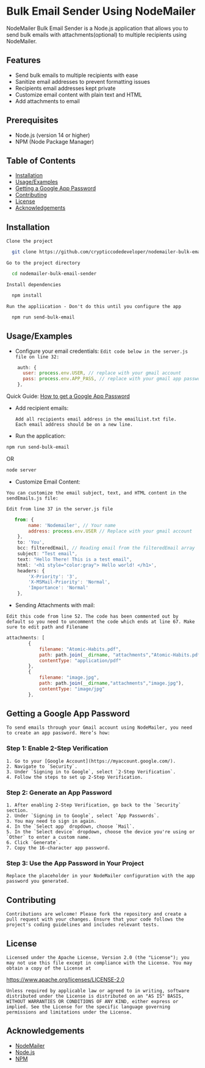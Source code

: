 
# Bulk Email Sender Using NodeMailer

NodeMailer Bulk Email Sender is a Node.js application that allows you to send bulk emails with attachments(optional) to multiple recipients using NodeMailer. 

## Features

- Send bulk emails to multiple recipients with ease
- Sanitize email addresses to prevent formatting issues
- Recipients email addresses kept private
- Customize email content with plain text and HTML
- Add attachments to email

## Prerequisites
- Node.js (version 14 or higher)
- NPM (Node Package Manager)
## Table of Contents

-  [Installation](#installation)
- [Usage/Examples](#usage/examples)
- [Getting a Google App Password](#getting-a-google-app-password)
- [Contributing](#contributing)
- [License](#license)
- [Acknowledgements](#acknowledgements)
## Installation

`Clone the project`

```bash
  git clone https://github.com/crypticcodedeveloper/nodemailer-bulk-email-sender.git
```

`Go to the project directory`

```bash
  cd nodemailer-bulk-email-sender
```

`Install dependencies`

```bash
  npm install
```

`Run the appliication - Don't do this until you configure the app`

```bash
  npm run send-bulk-email
```



    
## Usage/Examples

- Configure your email credentials:
`Edit code below in the server.js file on line 32:`
```javascript 
    auth: {
      user: process.env.USER, // replace with your gmail account
      pass: process.env.APP_PASS, // replace with your gmail app password
    },
```

Quick Guide: [How to get a Google App Password](#getting-a-google-app-password)

- Add recipient emails:

      Add all recipients email address in the emailList.txt file.
      Each email address should be on a new line.

- Run the application:
```bash
npm run send-bulk-email
```
OR
```bash
node server
```
- Customize Email Content:

`You can customize the email subject, text, and HTML content in the sendEmails.js file:`

`Edit from line 37 in the server.js file`

```javascript 
   from: {
        name: 'Nodemailer', // Your name
        address: process.env.USER // Replace with your gmail account
    },
    to: 'You', 
    bcc: filteredEmail, // Reading email from the filteredEmail array
    subject: "Test email",
    text: "Hello There! This is a test email",
    html: '<h1 style="color:gray"> Hello world! </h1>',
    headers: {
        'X-Priority': '3',
        'X-MSMail-Priority': 'Normal',
        'Importance': 'Normal'
    },
```

- Sending Attachments with mail:
        
`Edit this code from line 52. The code has been commented out by default so you need to uncomment the code which ends at line 67. Make sure to edit path and Filename`

```javascript
attachments: [
        {
            filename: "Atomic-Habits.pdf", 
            path: path.join(__dirname, "attachments","Atomic-Habits.pdf"),
            contentType: "application/pdf"
        },
        {
            filename: "image.jpg",
            path: path.join(__dirname,"attachments","image.jpg"),
            contentType: "image/jpg"
        },
```
## Getting a Google App Password

`To send emails through your Gmail account using NodeMailer, you need to create an app password. Here’s how:`

### Step 1: Enable 2-Step Verification

    1. Go to your [Google Account](https://myaccount.google.com/).
    2. Navigate to `Security`.
    3. Under `Signing in to Google`, select `2-Step Verification`.
    4. Follow the steps to set up 2-Step Verification.

### Step 2: Generate an App Password

    1. After enabling 2-Step Verification, go back to the `Security` section.
    2. Under `Signing in to Google`, select `App Passwords`.
    3. You may need to sign in again.
    4. In the `Select app` dropdown, choose `Mail`.
    5. In the `Select device` dropdown, choose the device you're using or `Other` to enter a custom name.
    6. Click `Generate`.
    7. Copy the 16-character app password.

### Step 3: Use the App Password in Your Project

    Replace the placeholder in your NodeMailer configuration with the app password you generated.

## Contributing

```Contributions are welcome! Please fork the repository and create a pull request with your changes. Ensure that your code follows the project's coding guidelines and includes relevant tests.```



## License

`Licensed under the Apache License, Version 2.0 (the "License");
you may not use this file except in compliance with the License.
You may obtain a copy of the License at`

https://www.apache.org/licenses/LICENSE-2.0

`Unless required by applicable law or agreed to in writing, software
distributed under the License is distributed on an "AS IS" BASIS,
WITHOUT WARRANTIES OR CONDITIONS OF ANY KIND, either express or implied.
See the License for the specific language governing permissions and
limitations under the License.`


## Acknowledgements

 - [NodeMailer](#)
 - [Node.js](#)
 - [NPM](#)

